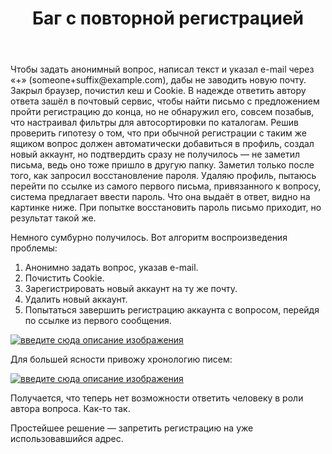 ﻿---
title: "Баг с повторной регистрацией"
se.owner.user_id: 
se.owner.display_name: "user249284"
se.owner.link: ""
se.link: "https://ru.meta.stackoverflow.com/questions/11353/%d0%91%d0%b0%d0%b3-%d1%81-%d0%bf%d0%be%d0%b2%d1%82%d0%be%d1%80%d0%bd%d0%be%d0%b9-%d1%80%d0%b5%d0%b3%d0%b8%d1%81%d1%82%d1%80%d0%b0%d1%86%d0%b8%d0%b5%d0%b9"
se.question_id: 11353
se.post_type: question
---
<p>Чтобы задать анонимный вопрос, написал текст и указал e-mail через «+» (someone+suffix@example.com), дабы не заводить новую почту. Закрыл браузер, почистил кеш и Cookie. В надежде ответить автору ответа зашёл в почтовый сервис, чтобы найти письмо с предложением пройти регистрацию до конца, но не обнаружил его, совсем позабыв, что настраивал фильтры для автосортировки по каталогам. Решив проверить гипотезу о том, что при обычной регистрации с таким же ящиком вопрос должен автоматически добавиться в профиль, создал новый аккаунт, но подтвердить сразу не получилось — не заметил письма, ведь оно тоже пришло в другую папку. Заметил только после того, как запросил восстановление пароля. Удаляю профиль, пытаюсь перейти по ссылке из самого первого письма, привязанного к вопросу, система предлагает ввести пароль. Что она выдаёт в ответ, видно на картинке ниже. При попытке восстановить пароль письмо приходит, но результат такой же.</p>
<p>Немного сумбурно получилось. Вот алгоритм воспроизведения проблемы:</p>
<ol>
<li>Анонимно задать вопрос, указав e-mail.</li>
<li>Почистить Cookie.</li>
<li>Зарегистрировать новый аккаунт на ту же почту.</li>
<li>Удалить новый аккаунт.</li>
<li>Попытаться завершить регистрацию аккаунта с вопросом, перейдя по ссылке из первого сообщения.</li>
</ol>
<p><a href="https://i.stack.imgur.com/HGA51.png" rel="nofollow noreferrer"><img src="https://i.stack.imgur.com/HGA51.png" alt="введите сюда описание изображения" /></a></p>
<p>Для большей ясности привожу хронологию писем:</p>
<p><a href="https://i.stack.imgur.com/iIgz4.png" rel="nofollow noreferrer"><img src="https://i.stack.imgur.com/iIgz4.png" alt="введите сюда описание изображения" /></a></p>
<p>Получается, что теперь нет возможности ответить человеку в роли автора вопроса. Как-то так.</p>
<p>Простейшее решение — запретить регистрацию на уже использовавшийся адрес.</p>
